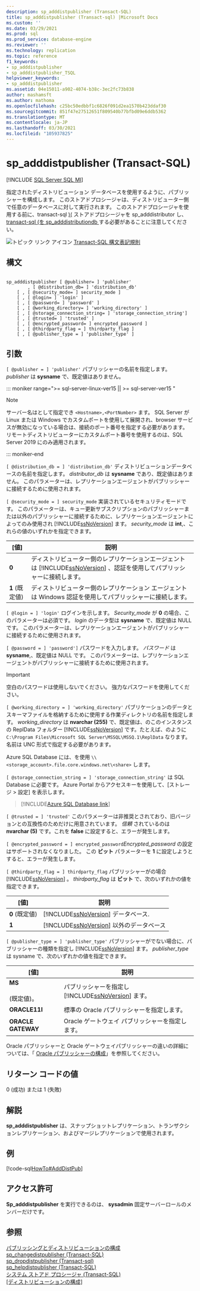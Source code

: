 ```yaml
---
description: sp_adddistpublisher (Transact-SQL)
title: sp_adddistpublisher (Transact-sql) |Microsoft Docs
ms.custom: ''
ms.date: 03/29/2021
ms.prod: sql
ms.prod_service: database-engine
ms.reviewer: ''
ms.technology: replication
ms.topic: reference
f1_keywords:
- sp_adddistpublisher
- sp_adddistpublisher_TSQL
helpviewer_keywords:
- sp_adddistpublisher
ms.assetid: 04e15011-a902-4074-b38c-3ec2fc73b838
author: mashamsft
ms.author: mathoma
ms.openlocfilehash: c25bc50edbbf1c6826f091d2ea1570b423ddaf30
ms.sourcegitcommit: 851f47e27512651f809540b77bfbd09e6ddb5362
ms.translationtype: MT
ms.contentlocale: ja-JP
ms.lasthandoff: 03/30/2021
ms.locfileid: "105937825"
---
```

# <a name="sp_adddistpublisher-transact-sql"></a>sp_adddistpublisher (Transact-SQL)
[!INCLUDE [SQL Server SQL MI](../../includes/applies-to-version/sql-asdbmi.md)]

  指定されたディストリビューション データベースを使用するように、パブリッシャーを構成します。 このストアドプロシージャは、ディストリビューター側で任意のデータベースに対して実行されます。 このストアドプロシージャを使用する前に、transact-sql [&#41;&#40;](../../relational-databases/system-stored-procedures/sp-adddistributor-transact-sql.md) ストアドプロシージャを sp_adddistributor し、 [transact-sql &#40;を sp_adddistributiondb ](../../relational-databases/system-stored-procedures/sp-adddistributiondb-transact-sql.md) する必要があることに注意してください。  
  
 ![トピック リンク アイコン](../../database-engine/configure-windows/media/topic-link.gif "トピック リンク アイコン") [Transact-SQL 構文表記規則](../../t-sql/language-elements/transact-sql-syntax-conventions-transact-sql.md)  
  
## <a name="syntax"></a>構文  
  
```  
  
sp_adddistpublisher [ @publisher= ] 'publisher'   
        , [ @distribution_db= ] 'distribution_db'   
    [ , [ @security_mode= ] security_mode ]   
    [ , [ @login= ] 'login' ]   
    [ , [ @password= ] 'password' ]   
    [ , [ @working_directory= ] 'working_directory' ]   
    [ , [ @storage_connection_string= ] 'storage_connection_string']
    [ , [ @trusted= ] 'trusted' ]   
    [ , [ @encrypted_password= ] encrypted_password ]   
    [ , [ @thirdparty_flag = ] thirdparty_flag ]  
    [ , [ @publisher_type = ] 'publisher_type' ]  
```  
  
## <a name="arguments"></a>引数  
`[ @publisher = ] 'publisher'` パブリッシャーの名前を指定します。 *publisher* は **sysname** で、既定値はありません。  

<!--SQL Server 2019 on Linux-->
::: moniker range=">= sql-server-linux-ver15 || >= sql-server-ver15 "

> [!NOTE]
> サーバー名はとして指定でき `<Hostname>,<PortNumber>` ます。 SQL Server が Linux または Windows でカスタムポートを使用して展開され、browser サービスが無効になっている場合は、接続のポート番号を指定する必要があります。 リモートディストリビューターにカスタムポート番号を使用するのは、SQL Server 2019 にのみ適用されます。

::: moniker-end
  
`[ @distribution_db = ] 'distribution_db'` ディストリビューションデータベースの名前を指定します。 *distributor_db* は **sysname** であり、既定値はありません。 このパラメーターは、レプリケーションエージェントがパブリッシャーに接続するために使用されます。  
  
`[ @security_mode = ] security_mode` 実装されているセキュリティモードです。 このパラメーターは、キュー更新サブスクリプションのパブリッシャーまたは以外のパブリッシャーに接続するために、レプリケーションエージェントによってのみ使用され [!INCLUDE[ssNoVersion](../../includes/ssnoversion-md.md)] ます。 *security_mode* は **int**,、これらの値のいずれかを指定できます。  
  
|[値]|説明|  
|-----------|-----------------|  
|**0**|ディストリビューター側のレプリケーションエージェントは [!INCLUDE[ssNoVersion](../../includes/ssnoversion-md.md)] 、認証を使用してパブリッシャーに接続します。|  
|**1** (既定値)|ディストリビューター側のレプリケーション エージェントは Windows 認証を使用してパブリッシャーに接続します。|  
  
`[ @login = ] 'login'` ログインを示します。 *Security_mode* が **0** の場合、このパラメーターは必須です。 *login* のデータ型は **sysname** で、既定値は NULL です。 このパラメーターは、レプリケーションエージェントがパブリッシャーに接続するために使用されます。  
  
`[ @password = ] 'password']` パスワードを入力します。 *パスワード* は **sysname**,、既定値は NULL です。 このパラメーターは、レプリケーションエージェントがパブリッシャーに接続するために使用されます。  
  
> [!IMPORTANT]  
>  空白のパスワードは使用しないでください。 強力なパスワードを使用してください。  
  
`[ @working_directory = ] 'working_directory'` パブリケーションのデータとスキーマファイルを格納するために使用する作業ディレクトリの名前を指定します。 *working_directory* は **nvarchar (255)** で、既定値は、のこのインスタンスの ReplData フォルダー [!INCLUDE[ssNoVersion](../../includes/ssnoversion-md.md)] です。たとえば、のように `C:\Program Files\Microsoft SQL Server\MSSQL\MSSQ.1\ReplData` なります。 名前は UNC 形式で指定する必要があります。  

 Azure SQL Database には、を使用 `\\<storage_account>.file.core.windows.net\<share>` します。

`[ @storage_connection_string = ] 'storage_connection_string'` は SQL Database に必要です。 Azure Portal からアクセスキーを使用して、[ストレージ > 設定] を表示します。

 > [!INCLUDE[Azure SQL Database link](../../includes/azure-sql-db-repl-for-more-information.md)]

`[ @trusted = ] 'trusted'` このパラメーターは非推奨とされており、旧バージョンとの互換性のためだけに用意されています。 *信頼* されているのは **nvarchar (5)** です。これを **false** に設定すると、エラーが発生します。  
  
`[ @encrypted_password = ] encrypted_password`*Encrypted_password* の設定はサポートされなくなりました。 この **ビット** パラメーターを **1** に設定しようとすると、エラーが発生します。  
  
`[ @thirdparty_flag = ] thirdparty_flag` パブリッシャーがの場合 [!INCLUDE[ssNoVersion](../../includes/ssnoversion-md.md)] 。 *thirdparty_flag* は **ビット** で、次のいずれかの値を指定できます。  
  
|[値]|説明|  
|-----------|-----------------|  
|**0** (既定値)|[!INCLUDE[ssNoVersion](../../includes/ssnoversion-md.md)] データベース.|  
|**1**|[!INCLUDE[ssNoVersion](../../includes/ssnoversion-md.md)] 以外のデータベース|  
  
`[ @publisher_type = ] 'publisher_type'` パブリッシャーがでない場合に、パブリッシャーの種類を指定し [!INCLUDE[ssNoVersion](../../includes/ssnoversion-md.md)] ます。 *publisher_type* は sysname で、次のいずれかの値を指定できます。  
  
|[値]|説明|  
|-----------|-----------------|  
|**MS**<br /><br /> (既定値)。|パブリッシャーを指定し [!INCLUDE[ssNoVersion](../../includes/ssnoversion-md.md)] ます。|  
|**ORACLE11I**|標準の Oracle パブリッシャーを指定します。|  
|**ORACLE GATEWAY**|Oracle ゲートウェイ パブリッシャーを指定します。|  
  
 Oracle パブリッシャーと Oracle ゲートウェイパブリッシャーの違いの詳細については、「 [Oracle パブリッシャーの構成](../../relational-databases/replication/non-sql/configure-an-oracle-publisher.md)」を参照してください。  
  
## <a name="return-code-values"></a>リターン コードの値  
 0 (成功) または 1 (失敗)  
  
## <a name="remarks"></a>解説  
 **sp_adddistpublisher** は、スナップショットレプリケーション、トランザクションレプリケーション、およびマージレプリケーションで使用されます。  
  
## <a name="example"></a>例  
 [!code-sql[HowTo#AddDistPub](../../relational-databases/replication/codesnippet/tsql/sp-adddistpublisher-tran_1.sql)]  
  
## <a name="permissions"></a>アクセス許可  
 **Sp_adddistpublisher** を実行できるのは、 **sysadmin** 固定サーバーロールのメンバーだけです。  
  
## <a name="see-also"></a>参照  
 [パブリッシングとディストリビューションの構成](../../relational-databases/replication/configure-publishing-and-distribution.md)   
 [sp_changedistpublisher (Transact-SQL)](../../relational-databases/system-stored-procedures/sp-changedistpublisher-transact-sql.md)   
 [sp_dropdistpublisher &#40;Transact-sql&#41;](../../relational-databases/system-stored-procedures/sp-dropdistpublisher-transact-sql.md)   
 [sp_helpdistpublisher &#40;Transact-SQL&#41;](../../relational-databases/system-stored-procedures/sp-helpdistpublisher-transact-sql.md)   
 [システム ストアド プロシージャ &#40;Transact-SQL&#41;](../../relational-databases/system-stored-procedures/system-stored-procedures-transact-sql.md)   
 [[ディストリビューションの構成]](../../relational-databases/replication/configure-distribution.md)  
  
  
